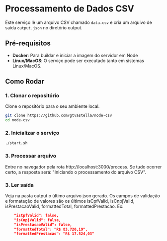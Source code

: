 # Processamento de Dados CSV

Este serviço lê um arquivo CSV chamado `data.csv` e cria um arquivo de saída `output.json` no diretório output.

## Pré-requisitos

- **Docker**: Para buildar e iniciar a imagem do servidor em Node
- **Linux/MacOS**: O serviço pode ser executado tanto em sistemas Linux/MacOS.

## Como Rodar

### 1. Clonar o repositório

Clone o repositório para o seu ambiente local.

```bash
git clone https://github.com/gtvastella/node-csv
cd node-csv
```

### 2. Inicializar o serviço

```bash
./start.sh
```

### 3. Processar arquivo

Entre no navegador pela rota http://localhost:3000/process. Se tudo ocorrer certo, a resposta será: "Iniciando o processamento do arquivo CSV".

### 3. Ler saída

Veja na pasta output o último arquivo json gerado. Os campos de validação e formatação de valores são os últimos isCpfValid, isCnpjValid, isPrestacaoValid, formattedTotal, formattedPrestacao.
Ex:

```json
    "isCpfValid": false,
    "isCnpjValid": false,
    "isPrestacaoValid": false,
    "formattedTotal": "R$ 83.720,19",
    "formattedPrestacao": "R$ 17.524,03"
```